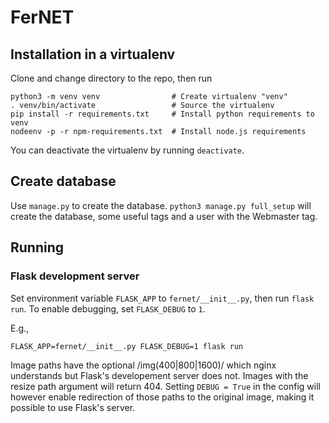 # FerNET

## Installation in a virtualenv
Clone and change directory to the repo, then run
```
python3 -m venv venv                # Create virtualenv "venv"
. venv/bin/activate                 # Source the virtualenv
pip install -r requirements.txt     # Install python requirements to venv
nodeenv -p -r npm-requirements.txt  # Install node.js requirements
```
You can deactivate the virtualenv by running `deactivate`.

## Create database
Use `manage.py` to create the database. `python3 manage.py full_setup` will
create the database, some useful tags and a user with the Webmaster tag.

## Running
### Flask development server
Set environment variable `FLASK_APP` to `fernet/__init__.py`, then run
`flask run`. To enable debugging, set `FLASK_DEBUG` to `1`.

E.g.,
```
FLASK_APP=fernet/__init__.py FLASK_DEBUG=1 flask run
```

Image paths have the optional /img(400|800|1600)/ which nginx understands but
Flask's developement server does not. Images with the resize path argument will
return 404. Setting `DEBUG = True` in the config will however enable redirection
of those paths to the original image, making it possible to use Flask's server.
